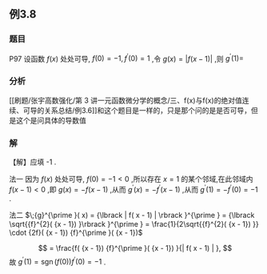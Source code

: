 ## 例3.8
### 题目
P97 设函数 $f( x)$ 处处可导, $f( 0) = - 1,{f}^{\prime }( 0) = 1$ ,令 $g( x) = | {f( {x - 1}) }|$ ,则 ${g}^{\prime }( 1) =$ 
### 分析
[[刷题/张宇高数强化/第 3 讲一元函数微分学的概念/三、f(x)与f(x)的绝对值连续、可导的关系总结/例3.6]]和这个题目是一样的，只是那个问的是是否可导，但是这个是问具体的导数值
### 解
【解】应填 -1 .

法一 因为 $f( x)$ 处处可导, $f( 0) = - 1 < 0$ ,所以存在 $x = 1$ 的某个邻域,在此邻域内 $f( {x - 1}) < 0$ ,即 $g( x) = - f( {x - 1})$ ,从而 ${g}^{\prime }( x) = - {f}^{\prime }( {x - 1})$ ,从而 ${g}^{\prime }( 1) = - {f}^{\prime }( 0) = - 1$ .

法二 $\;{g}^{\prime }( x) = {\lbrack | f( x - 1) | \rbrack }^{\prime } = {\lbrack \sqrt{{f}^{2}( {x - 1}) }\rbrack }^{\prime } = \frac{1}{2\sqrt{{f}^{2}( {x - 1}) }} \cdot {2f}( {x - 1}) {f}^{\prime }( {x - 1})$

$$
= \frac{f( {x - 1}) {f}^{\prime }( {x - 1}) }{| f( x - 1) | },
$$
故 ${g}^{\prime }( 1) = \operatorname{sgn}( {f( 0) }) {f}^{\prime }( 0) = - 1$ .
